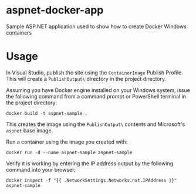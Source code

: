 # aspnet-docker-app
Sample ASP.NET application used to show how to create Docker Windows containers

# Usage
In Visual Studio, publish the site using the `ContainerImage` Publish Profile. This will create a `PublishOutput\` directory in the project directory.

Assuming you have Docker engine installed on your Windows system, issue the following command from a command prompt or PowerShell terminal in the project directory:
```
docker build -t aspnet-sample .
```
This creates the image using the `PublishOutput\` contents and Microsoft's `aspnet` base image.

Run a container using the image you created with:
```
docker run -d --name aspnet-sample aspnet-sample
```

Verify it is working by entering the IP address output by the following command into your browser:
```
docker inspect -f "{{ .NetworkSettings.Networks.nat.IPAddress }}" aspnet-sample
```
